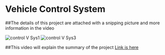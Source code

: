 # Vehicle Control System
 
##The details of this project are attached with a snipping picture and more information in the video 

![control V Sys1](https://user-images.githubusercontent.com/22917887/211428918-622a414f-6055-4726-9832-765ab3e395c2.png)
![control V Sys3](https://user-images.githubusercontent.com/22917887/211431004-78923014-70d4-4a73-a71e-74852fe3d590.png)

##This video will explain the summary of the project
[Link is here](https://drive.google.com/file/d/1qSD45aBLZc-oJ36Ji5KCmZ5Iv3ts6BAk/view?usp=sharing)
